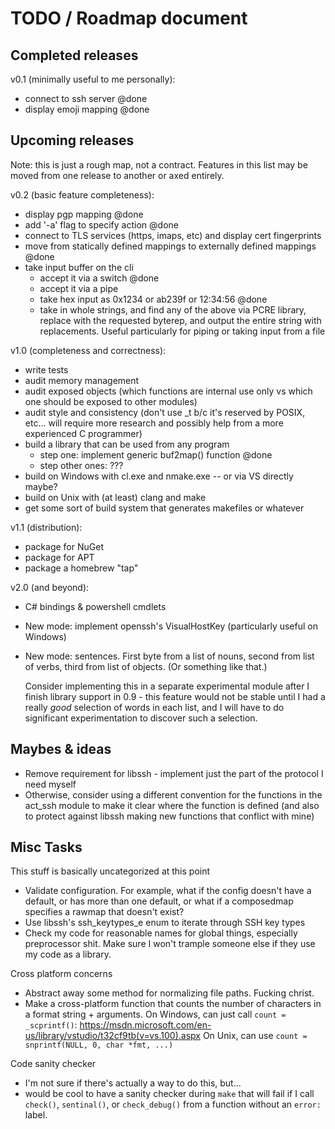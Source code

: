 # TODO / Roadmap document

## Completed releases

v0.1 (minimally useful to me personally):

-   connect to ssh server @done
-   display emoji mapping @done

## Upcoming releases

Note: this is just a rough map, not a contract. Features in this list may be 
moved from one release to another or axed entirely.

v0.2 (basic feature completeness):

-   display pgp mapping @done
-   add '-a' flag to specify action @done
-   connect to TLS services (https, imaps, etc) and display cert fingerprints
-   move from statically defined mappings to externally defined mappings @done
-   take input buffer on the cli
    -   accept it via a switch @done
    -   accept it via a pipe
    -   take hex input as 0x1234 or ab239f or 12:34:56 @done
    -   take in whole strings, and find any of the above via PCRE library, 
        replace with the requested byterep, and output the entire string with 
        replacements. Useful particularly for piping or taking input from a file

v1.0 (completeness and correctness):

-   write tests
-   audit memory management
-   audit exposed objects (which functions are internal use only vs which one 
    should be exposed to other modules)
-   audit style and consistency (don't use _t b/c it's reserved by POSIX, etc...
    will require more research and possibly help from a more experienced C 
    programmer)
-   build a library that can be used from any program
    -   step one: implement generic buf2map() function @done
    -   step other ones: ???
-   build on Windows with cl.exe and nmake.exe -- or via VS directly maybe?
-   build on Unix with (at least) clang and make
-   get some sort of build system that generates makefiles or whatever

v1.1 (distribution):

-   package for NuGet
-   package for APT
-   package a homebrew "tap"

v2.0 (and beyond):

-   C# bindings & powershell cmdlets
-   New mode: implement openssh's VisualHostKey (particularly useful on Windows)
-   New mode: sentences. First byte from a list of nouns, second from list of 
    verbs, third from list of objects. (Or something like that.) 

    Consider implementing this in a separate experimental module after I finish 
    library support in 0.9 - this feature would not be stable until I had a 
    really *good* selection of words in each list, and I will have to do 
    significant experimentation to discover such a selection. 

## Maybes & ideas

-   Remove requirement for libssh - implement just the part of the protocol I 
    need myself
-   Otherwise, consider using a different convention for the functions in the
    act_ssh module to make it clear where the function is defined (and also to 
    protect against libssh making new functions that conflict with mine)

## Misc Tasks

This stuff is basically uncategorized at this point

-   Validate configuration. For example, what if the config doesn't have a 
    default, or has more than one default, or what if a composedmap specifies
    a rawmap that doesn't exist?
-   Use libssh's ssh_keytypes_e enum to iterate through SSH key types
-   Check my code for reasonable names for global things, especially 
    preprocessor shit. Make sure I won't trample someone else if they use my 
    code as a library.

Cross platform concerns

-   Abstract away some method for normalizing file paths. Fucking christ.
-   Make a cross-platform function that counts the number of characters in a 
    format string + arguments. 
    On Windows, can just call `count = _scprintf()`:
    <https://msdn.microsoft.com/en-us/library/vstudio/t32cf9tb(v=vs.100).aspx>
    On Unix, can use `count = snprintf(NULL, 0, char *fmt, ...)`

Code sanity checker

-   I'm not sure if there's actually a way to do this, but...
-   would be cool to have a sanity checker during `make` that will fail if I
    call `check()`, `sentinal()`, or `check_debug()` from a function without
    an `error:` label. 